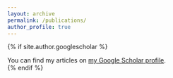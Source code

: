 ```yaml
---
layout: archive
permalink: /publications/
author_profile: true
---
```


{% if site.author.googlescholar %}
  <div class="wordwrap">You can find my articles on <a href="https://scholar.google.com/citations?user=UOd1SfAAAAAJ&hl=en&oi=sra">my Google Scholar profile</a>.</div>
{% endif %}

